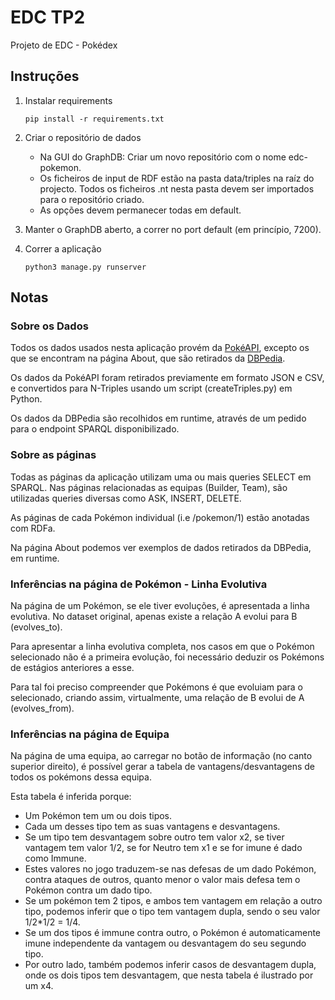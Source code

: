 # EDC TP2
Projeto de EDC - Pokédex

## Instruções
 1. Instalar requirements 

        pip install -r requirements.txt 
        
 2. Criar o repositório de dados
    - Na GUI do GraphDB: Criar um novo repositório com o nome edc-pokemon. 
    - Os ficheiros de input de RDF estão na pasta data/triples na raíz do projecto. Todos os ficheiros .nt nesta pasta devem ser importados para o repositório criado.
    - As opções devem permanecer todas em default.
 
 3. Manter o GraphDB aberto, a correr no port default (em princípio, 7200).
 
 4. Correr a aplicação 
    
        python3 manage.py runserver

## Notas

### Sobre os Dados

Todos os dados usados nesta aplicação provém da [PokéAPI](https://pokeapi.co/),
excepto os que se encontram na página About, que são retirados da [DBPedia](https://wiki.dbpedia.org/).

Os dados da PokéAPI foram retirados previamente em formato JSON e CSV, e convertidos para N-Triples usando um script (createTriples.py) em Python.

Os dados da DBPedia são recolhidos em runtime, através de um pedido para o endpoint SPARQL disponibilizado.

### Sobre as páginas

Todas as páginas da aplicação utilizam uma ou mais queries SELECT em SPARQL.
Nas páginas relacionadas as equipas (Builder, Team), são utilizadas queries diversas
como ASK, INSERT, DELETE.

As páginas de cada Pokémon individual (i.e /pokemon/1) estão anotadas com RDFa.

Na página About podemos ver exemplos de dados retirados da DBPedia, em runtime.

### Inferências na página de Pokémon - Linha Evolutiva
Na página de um Pokémon, se ele tiver evoluções, é apresentada a linha evolutiva.
No dataset original, apenas existe a relação A evolui para B (evolves_to).

Para apresentar a linha evolutiva completa, nos casos em que o Pokémon selecionado não é a primeira
evolução, foi necessário deduzir os Pokémons de estágios anteriores a esse.

Para tal foi preciso compreender que Pokémons é que evoluiam para o selecionado, criando
assim, virtualmente, uma relação de B evolui de A (evolves_from).


### Inferências na página de Equipa
Na página de uma equipa, ao carregar no botão de informação (no canto superior direito),
é possível gerar a tabela de vantagens/desvantagens de todos os pokémons dessa equipa.

Esta tabela é inferida porque:

- Um Pokémon tem um ou dois tipos.
- Cada um desses tipo tem as suas vantagens e desvantagens.
- Se um tipo tem desvantagem sobre outro tem valor x2, se tiver vantagem tem
valor 1/2, se for Neutro tem x1 e se for imune é dado como Immune.
- Estes valores no jogo traduzem-se nas defesas de um dado Pokémon, contra ataques de outros, quanto menor o valor mais defesa tem o Pokémon contra um dado tipo.  
- Se um pokémon tem 2 tipos, e ambos tem vantagem em relação a outro tipo,
podemos inferir que o tipo tem vantagem dupla, sendo o seu valor 1/2*1/2 = 1/4.
- Se um dos tipos é immune contra outro, o Pokémon é automaticamente imune independente
da vantagem ou desvantagem do seu segundo tipo.
- Por outro lado, também podemos inferir casos de desvantagem dupla, onde os dois tipos tem desvantagem, 
que nesta tabela é ilustrado por um x4.